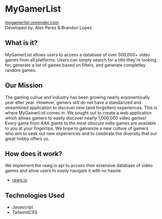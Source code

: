 # MyGamerList

<a href="https://mygamerlist.onrender.com/" target="_blank">mygamerlist.onrender.com</a>  
Developed by: Alex Perez & Brandon Lopez

## What is it?

MyGamerList allows users to access a database of over 500,000+ video games from all platforms. Users can simply search for a title they're looking for, generate a list of games based on filters, and generate completley random games.

## Our Mission

The gaming culrue and industry has been growing nearly exponentioally year after year. However, gamers still do not have a standarized and streamlined application to discover new (and forgotten) experiences. This is where MyGamerList comes in. We sought out to create a web application which allows gamers to easily discover nearly 1,000,000 video games! Every game from AAA giants to the most obscure indie games are available to you at your fingertips. We hope to galvanize a new culture of gamers who aim to seek out new experiences and to celebrate the diversity that our great hobby offers us.

## How does it work?

We implement the rawg.io api to access their extensive database of video games and allow users to easily navigate it with no hassle.

- [rawg.io](https://rawg.io/apidocs)

## Technologies Used

- Javascript
- TailwindCSS
